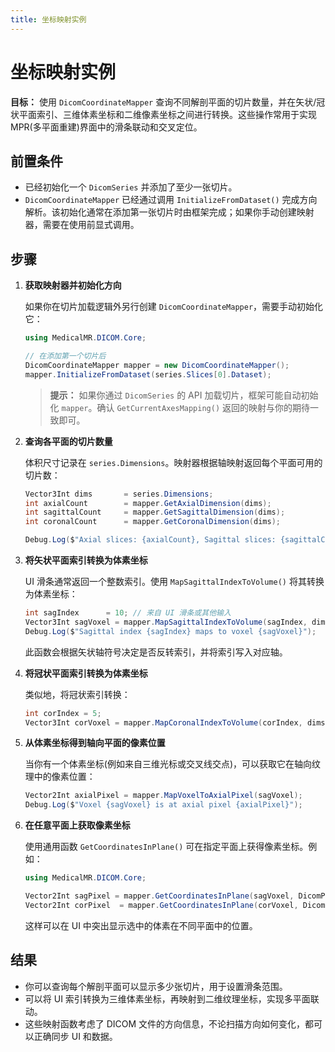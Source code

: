 ```yaml
---
title: 坐标映射实例
---
```


# 坐标映射实例

**目标：** 使用 `DicomCoordinateMapper` 查询不同解剖平面的切片数量，并在矢状/冠状平面索引、三维体素坐标和二维像素坐标之间进行转换。这些操作常用于实现 MPR(多平面重建)界面中的滑条联动和交叉定位。

## 前置条件

- 已经初始化一个 `DicomSeries` 并添加了至少一张切片。
- `DicomCoordinateMapper` 已经通过调用 `InitializeFromDataset()` 完成方向解析。该初始化通常在添加第一张切片时由框架完成；如果你手动创建映射器，需要在使用前显式调用。

## 步骤

1. **获取映射器并初始化方向**

   如果你在切片加载逻辑外另行创建 `DicomCoordinateMapper`，需要手动初始化它：

   ```csharp
   using MedicalMR.DICOM.Core;

   // 在添加第一个切片后
   DicomCoordinateMapper mapper = new DicomCoordinateMapper();
   mapper.InitializeFromDataset(series.Slices[0].Dataset);
   ```

   > **提示：** 如果你通过 `DicomSeries` 的 API 加载切片，框架可能自动初始化 `mapper`。确认 `GetCurrentAxesMapping()` 返回的映射与你的期待一致即可。

2. **查询各平面的切片数量**

   体积尺寸记录在 `series.Dimensions`。映射器根据轴映射返回每个平面可用的切片数：

   ```csharp
   Vector3Int dims       = series.Dimensions;
   int axialCount        = mapper.GetAxialDimension(dims);
   int sagittalCount     = mapper.GetSagittalDimension(dims);
   int coronalCount      = mapper.GetCoronalDimension(dims);

   Debug.Log($"Axial slices: {axialCount}, Sagittal slices: {sagittalCount}, Coronal slices: {coronalCount}");
   ```

3. **将矢状平面索引转换为体素坐标**

   UI 滑条通常返回一个整数索引。使用 `MapSagittalIndexToVolume()` 将其转换为体素坐标：

   ```csharp
   int sagIndex      = 10; // 来自 UI 滑条或其他输入
   Vector3Int sagVoxel = mapper.MapSagittalIndexToVolume(sagIndex, dims);
   Debug.Log($"Sagittal index {sagIndex} maps to voxel {sagVoxel}");
   ```

   此函数会根据矢状轴符号决定是否反转索引，并将索引写入对应轴。

4. **将冠状平面索引转换为体素坐标**

   类似地，将冠状索引转换：

   ```csharp
   int corIndex = 5;
   Vector3Int corVoxel = mapper.MapCoronalIndexToVolume(corIndex, dims);
   ```

5. **从体素坐标得到轴向平面的像素位置**

   当你有一个体素坐标(例如来自三维光标或交叉线交点)，可以获取它在轴向纹理中的像素位置：

   ```csharp
   Vector2Int axialPixel = mapper.MapVoxelToAxialPixel(sagVoxel);
   Debug.Log($"Voxel {sagVoxel} is at axial pixel {axialPixel}");
   ```

6. **在任意平面上获取像素坐标**

   使用通用函数 `GetCoordinatesInPlane()` 可在指定平面上获得像素坐标。例如：

   ```csharp
   using MedicalMR.DICOM.Core;

   Vector2Int sagPixel = mapper.GetCoordinatesInPlane(sagVoxel, DicomPlane.PlaneType.Sagittal);
   Vector2Int corPixel  = mapper.GetCoordinatesInPlane(corVoxel, DicomPlane.PlaneType.Coronal);
   ```

   这样可以在 UI 中突出显示选中的体素在不同平面中的位置。

## 结果

- 你可以查询每个解剖平面可以显示多少张切片，用于设置滑条范围。
- 可以将 UI 索引转换为三维体素坐标，再映射到二维纹理坐标，实现多平面联动。
- 这些映射函数考虑了 DICOM 文件的方向信息，不论扫描方向如何变化，都可以正确同步 UI 和数据。
